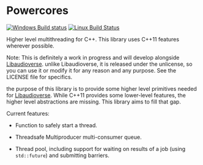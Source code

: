 Powercores
==========

[![Windows Build status](https://ci.appveyor.com/api/projects/status/i9weg9bwijybpxxt?svg=true)](https://ci.appveyor.com/project/camlorn/powercores)
[![Linux Build Status](https://travis-ci.org/libaudioverse/powercores.svg?branch=master)](https://travis-ci.org/camlorn/powercores)

Higher level multithreading for C++.  This library uses C++11 features wherever possible.

Note: This is definitely a work in progress and will develop alongside [Libaudioverse](http://github.com/camlorn/libaudioverse).  unlike Libaudioverse, it is released under the unlicense, so you can use it or modify it for any reason and any purpose.  See the LICENSE file for specifics.

the purpose of this library is to provide some higher level primitives needed for [Libaudioverse](http://github.com/camlorn/libaudioverse).  While C++11 provides some lower-level features, the higher level abstractions are missing.  This library aims to fill that gap.

Current features:

- Function to safely start a thread.

-  Threadsafe Multiproducer multi-consumer queue.

- Thread pool, including support for waiting on results of a job (using `std::future`) and submitting barriers.

